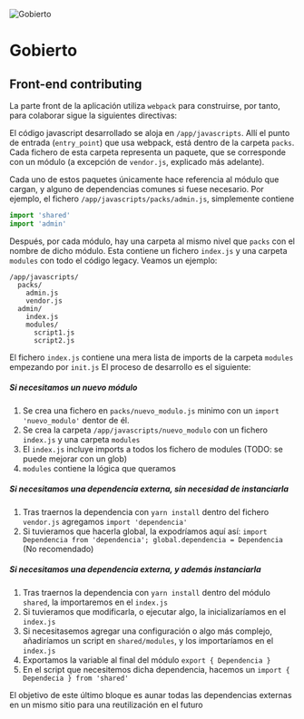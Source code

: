 ![Gobierto](https://gobierto.es/assets/logo_gobierto.png)

# Gobierto

## Front-end contributing

La parte front de la aplicación utiliza `webpack` para construirse, por tanto, para colaborar sigue la siguientes directivas:

El código javascript desarrollado se aloja en `/app/javascripts`. Allí el punto de entrada (`entry_point`) que usa webpack, está dentro de la carpeta `packs`. Cada fichero de esta carpeta representa un paquete, que se corresponde con un módulo (a excepción de `vendor.js`, explicado más adelante).

Cada uno de estos paquetes únicamente hace referencia al módulo que cargan, y alguno de dependencias comunes si fuese necesario. Por ejemplo, el fichero `/app/javascripts/packs/admin.js`, simplemente contiene
```js
import 'shared'
import 'admin'
```
Después, por cada módulo, hay una carpeta al mismo nivel que `packs` con el nombre de dicho módulo. Esta contiene un fichero `index.js` y una carpeta `modules` con todo el código legacy. Veamos un ejemplo:
```
/app/javascripts/
  packs/
    admin.js
    vendor.js
  admin/
    index.js
    modules/
      script1.js
      script2.js
```
El fichero `index.js` contiene una mera lista de imports de la carpeta `modules` empezando por `init.js`
El proceso de desarrollo es el siguiente:

##### Si necesitamos un nuevo módulo
1. Se crea una fichero en `packs/nuevo_modulo.js` minimo con un `import 'nuevo_modulo'` dentor de él.
2. Se crea la carpeta `/app/javascripts/nuevo_modulo` con un fichero `index.js` y una carpeta `modules`
3. El `index.js` incluye imports a todos los fichero de modules (TODO: se puede mejorar con un glob)
4. `modules` contiene la lógica que queramos

##### Si necesitamos una dependencia externa, sin necesidad de instanciarla
1. Tras traernos la dependencia con `yarn install` dentro del fichero `vendor.js` agregamos `import 'dependencia'`
2. Si tuvieramos que hacerla global, la expodríamos aquí así: `import Dependencia from 'dependencia'; global.dependencia = Dependencia` (No recomendado)


##### Si necesitamos una dependencia externa, y además instanciarla
1. Tras traernos la dependencia con `yarn install` dentro del módulo `shared`, la importaremos en el `index.js`
2. Si tuvieramos que modificarla, o ejecutar algo, la inicializaríamos en el `index.js`
3. Si necesitasemos agregar una configuración o algo más complejo, añadiríamos un script en `shared/modules`, y los importaríamos en el `index.js`
4. Exportamos la variable al final del módulo `export { Dependencia }`
5. En el script que necesitemos dicha dependencia, hacemos un `import { Dependecia } from 'shared'`

El objetivo de este último bloque es aunar todas las dependencias externas en un mismo sitio para una reutilización en el futuro